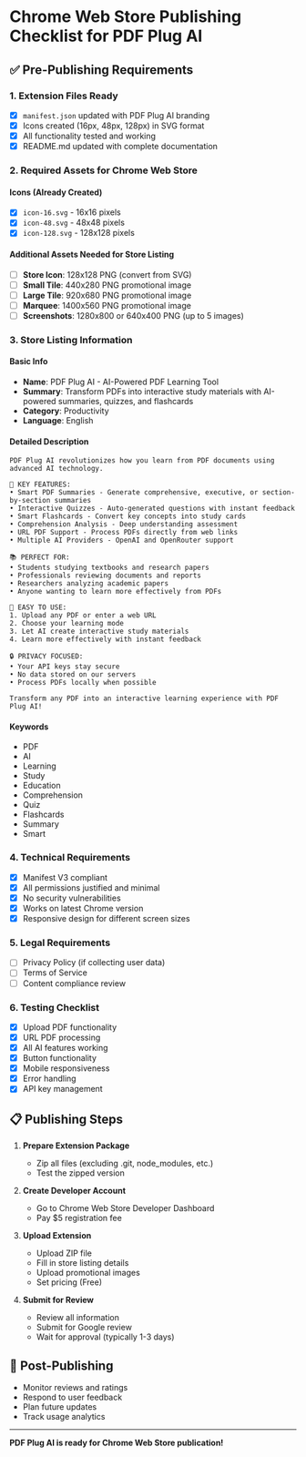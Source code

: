 # Chrome Web Store Publishing Checklist for PDF Plug AI

## ✅ Pre-Publishing Requirements

### 1. Extension Files Ready
- [x] `manifest.json` updated with PDF Plug AI branding
- [x] Icons created (16px, 48px, 128px) in SVG format
- [x] All functionality tested and working
- [x] README.md updated with complete documentation

### 2. Required Assets for Chrome Web Store

#### Icons (Already Created)
- [x] `icon-16.svg` - 16x16 pixels
- [x] `icon-48.svg` - 48x48 pixels  
- [x] `icon-128.svg` - 128x128 pixels

#### Additional Assets Needed for Store Listing
- [ ] **Store Icon**: 128x128 PNG (convert from SVG)
- [ ] **Small Tile**: 440x280 PNG promotional image
- [ ] **Large Tile**: 920x680 PNG promotional image
- [ ] **Marquee**: 1400x560 PNG promotional image
- [ ] **Screenshots**: 1280x800 or 640x400 PNG (up to 5 images)

### 3. Store Listing Information

#### Basic Info
- **Name**: PDF Plug AI - AI-Powered PDF Learning Tool
- **Summary**: Transform PDFs into interactive study materials with AI-powered summaries, quizzes, and flashcards
- **Category**: Productivity
- **Language**: English

#### Detailed Description
```
PDF Plug AI revolutionizes how you learn from PDF documents using advanced AI technology.

🚀 KEY FEATURES:
• Smart PDF Summaries - Generate comprehensive, executive, or section-by-section summaries
• Interactive Quizzes - Auto-generated questions with instant feedback
• Smart Flashcards - Convert key concepts into study cards
• Comprehension Analysis - Deep understanding assessment
• URL PDF Support - Process PDFs directly from web links
• Multiple AI Providers - OpenAI and OpenRouter support

📚 PERFECT FOR:
• Students studying textbooks and research papers
• Professionals reviewing documents and reports
• Researchers analyzing academic papers
• Anyone wanting to learn more effectively from PDFs

🔧 EASY TO USE:
1. Upload any PDF or enter a web URL
2. Choose your learning mode
3. Let AI create interactive study materials
4. Learn more effectively with instant feedback

🔒 PRIVACY FOCUSED:
• Your API keys stay secure
• No data stored on our servers
• Process PDFs locally when possible

Transform any PDF into an interactive learning experience with PDF Plug AI!
```

#### Keywords
- PDF
- AI
- Learning
- Study
- Education
- Comprehension
- Quiz
- Flashcards
- Summary
- Smart

### 4. Technical Requirements
- [x] Manifest V3 compliant
- [x] All permissions justified and minimal
- [x] No security vulnerabilities
- [x] Works on latest Chrome version
- [x] Responsive design for different screen sizes

### 5. Legal Requirements
- [ ] Privacy Policy (if collecting user data)
- [ ] Terms of Service
- [ ] Content compliance review

### 6. Testing Checklist
- [x] Upload PDF functionality
- [x] URL PDF processing
- [x] All AI features working
- [x] Button functionality
- [x] Mobile responsiveness
- [x] Error handling
- [x] API key management

## 📋 Publishing Steps

1. **Prepare Extension Package**
   - Zip all files (excluding .git, node_modules, etc.)
   - Test the zipped version

2. **Create Developer Account**
   - Go to Chrome Web Store Developer Dashboard
   - Pay $5 registration fee

3. **Upload Extension**
   - Upload ZIP file
   - Fill in store listing details
   - Upload promotional images
   - Set pricing (Free)

4. **Submit for Review**
   - Review all information
   - Submit for Google review
   - Wait for approval (typically 1-3 days)

## 🎯 Post-Publishing

- Monitor reviews and ratings
- Respond to user feedback
- Plan future updates
- Track usage analytics

---

**PDF Plug AI is ready for Chrome Web Store publication!**